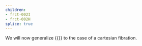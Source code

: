 ```yaml
---
children:
- frct-002I
- frct-002H
splice: true
---
```


We will now generalize {{<cref frct-002G>}} to the case of a cartesian fibration.
